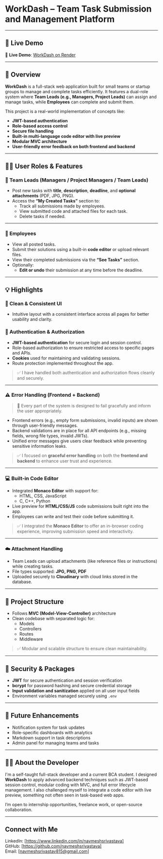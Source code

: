 # WorkDash – Team Task Submission and Management Platform

---

## 🔗 Live Demo

🔗 **Live Demo**: [WorkDash on Render](https://workdash-project.onrender.com/)

---

## 📝 Overview

**WorkDash** is a full-stack web application built for small teams or startup groups to manage and complete tasks efficiently. It features a dual-role system where **Team Leads (e.g., Managers, Project Leads)** can assign and manage tasks, while **Employees** can complete and submit them.

This project is a real-world implementation of concepts like:
- **JWT-based authentication**
- **Role-based access control**
- **Secure file handling**
- **Built-in multi-language code editor with live preview**
- **Modular MVC architecture**
- **User-friendly error feedback on both frontend and backend**

---

## 👨‍💼 User Roles & Features

### 🔹 Team Leads (Managers / Project Managers / Team Leads)

- Post new tasks with **title**, **description**, **deadline**, and **optional attachments** (PDF, JPG, PNG).
- Access the **“My Created Tasks”** section to:
  - Track all submissions made by employees.
  - View submitted code and attached files for each task.
  - Delete tasks if needed.

---

### 🔸 Employees

- View all posted tasks.
- Submit their solutions using a built-in **code editor** or upload relevant files.
- View their completed submissions via the **“See Tasks”** section.
- Optionally:
  - **Edit or undo** their submission at any time before the deadline.

---

## 💡 Highlights

### 🎨 Clean & Consistent UI
- Intuitive layout with a consistent interface across all pages for better usability and clarity.

### 🔐 Authentication & Authorization

- **JWT-based authentication** for secure login and session control.
- Role-based authorization to ensure restricted access to specific pages and APIs.
- **Cookies** used for maintaining and validating sessions.
- Route protection implemented throughout the app.

> ✅ I have handled both authentication and authorization flows cleanly and securely.

---

### ⚠️ Error Handling (Frontend + Backend)

> 🔧 Every part of the system is designed to fail gracefully and inform the user appropriately.

- Frontend errors (e.g., empty form submissions, invalid inputs) are shown through user-friendly messages.
- Backend validations are in place for all API endpoints (e.g., missing fields, wrong file types, invalid JWTs).
- Unified error messages give users clear feedback while preventing sensitive information leaks.

> ✅ I focused on **graceful error handling** on both the **frontend and backend** to enhance user trust and experience.

---

### 💻 Built-in Code Editor

- Integrated **Monaco Editor** with support for:
  - HTML, CSS, JavaScript
  - C, C++, Python
- Live preview for **HTML/CSS/JS** code submissions built right into the app.
- Employees can write and test their code before submitting it.

> ✅ I integrated the **Monaco Editor** to offer an in-browser coding experience, improving submission speed and interactivity.

---

### ☁️ Attachment Handling

- Team Leads can upload attachments (like reference files or instructions) while creating tasks.
- File types supported: **JPG, PNG, PDF**
- Uploaded securely to **Cloudinary** with cloud links stored in the database.

---

## 🧱 Project Structure

- Follows **MVC (Model-View-Controller)** architecture
- Clean codebase with separated logic for:
  - Models
  - Controllers
  - Routes
  - Middleware

> ✅ Modular and scalable structure to ensure clean maintainability.

---

## 🔐 Security & Packages

- **JWT** for secure authentication and session verification
- **bcrypt** for password hashing and secure credential storage
- **Input validation and sanitization** applied on all user input fields
- Environment variables managed securely using `.env`

---

## 🚀 Future Enhancements

- Notification system for task updates
- Role-specific dashboards with analytics
- Markdown support in task descriptions
- Admin panel for managing teams and tasks

---

## 🧑‍💻 About the Developer

I'm a self-taught full-stack developer and a current BCA student. I designed **WorkDash** to apply advanced backend techniques such as JWT-based session control, modular coding with MVC, and full error lifecycle management. I also challenged myself to integrate a code editor with live preview, something not often seen in task-based web apps.

I’m open to internship opportunities, freelance work, or open-source collaboration.

---

## Connect with Me

LinkedIn: [https://www.linkedin.com/in/navmeshsrivastava]  
GitHub: [https://github.com/navmeshsrivastava]  
Email: [navmeshsrivastav815@gmail.com]
